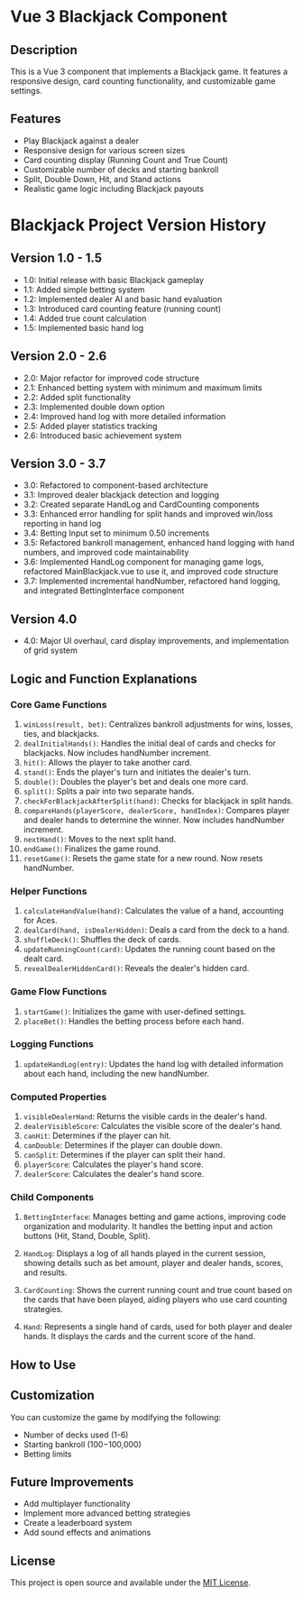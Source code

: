 # Vue 3 Blackjack Component

## Description

This is a Vue 3 component that implements a Blackjack game. It features a responsive design, card counting functionality, and customizable game settings.

## Features

- Play Blackjack against a dealer
- Responsive design for various screen sizes
- Card counting display (Running Count and True Count)
- Customizable number of decks and starting bankroll
- Split, Double Down, Hit, and Stand actions
- Realistic game logic including Blackjack payouts

# Blackjack Project Version History

## Version 1.0 - 1.5

- 1.0: Initial release with basic Blackjack gameplay
- 1.1: Added simple betting system
- 1.2: Implemented dealer AI and basic hand evaluation
- 1.3: Introduced card counting feature (running count)
- 1.4: Added true count calculation
- 1.5: Implemented basic hand log

## Version 2.0 - 2.6

- 2.0: Major refactor for improved code structure
- 2.1: Enhanced betting system with minimum and maximum limits
- 2.2: Added split functionality
- 2.3: Implemented double down option
- 2.4: Improved hand log with more detailed information
- 2.5: Added player statistics tracking
- 2.6: Introduced basic achievement system

## Version 3.0 - 3.7

- 3.0: Refactored to component-based architecture
- 3.1: Improved dealer blackjack detection and logging
- 3.2: Created separate HandLog and CardCounting components
- 3.3: Enhanced error handling for split hands and improved win/loss reporting in hand log
- 3.4: Betting Input set to minimum 0.50 increments
- 3.5: Refactored bankroll management, enhanced hand logging with hand numbers, and improved code maintainability
- 3.6: Implemented HandLog component for managing game logs, refactored MainBlackjack.vue to use it, and improved code structure
- 3.7: Implemented incremental handNumber, refactored hand logging, and integrated BettingInterface component

## Version 4.0

- 4.0: Major UI overhaul, card display improvements, and implementation of grid system

## Logic and Function Explanations

### Core Game Functions

1. `winLoss(result, bet)`: Centralizes bankroll adjustments for wins, losses, ties, and blackjacks.
2. `dealInitialHands()`: Handles the initial deal of cards and checks for blackjacks. Now includes handNumber increment.
3. `hit()`: Allows the player to take another card.
4. `stand()`: Ends the player's turn and initiates the dealer's turn.
5. `double()`: Doubles the player's bet and deals one more card.
6. `split()`: Splits a pair into two separate hands.
7. `checkForBlackjackAfterSplit(hand)`: Checks for blackjack in split hands.
8. `compareHands(playerScore, dealerScore, handIndex)`: Compares player and dealer hands to determine the winner. Now includes handNumber increment.
9. `nextHand()`: Moves to the next split hand.
10. `endGame()`: Finalizes the game round.
11. `resetGame()`: Resets the game state for a new round. Now resets handNumber.

### Helper Functions

1. `calculateHandValue(hand)`: Calculates the value of a hand, accounting for Aces.
2. `dealCard(hand, isDealerHidden)`: Deals a card from the deck to a hand.
3. `shuffleDeck()`: Shuffles the deck of cards.
4. `updateRunningCount(card)`: Updates the running count based on the dealt card.
5. `revealDealerHiddenCard()`: Reveals the dealer's hidden card.

### Game Flow Functions

1. `startGame()`: Initializes the game with user-defined settings.
2. `placeBet()`: Handles the betting process before each hand.

### Logging Functions

1. `updateHandLog(entry)`: Updates the hand log with detailed information about each hand, including the new handNumber.

### Computed Properties

1. `visibleDealerHand`: Returns the visible cards in the dealer's hand.
2. `dealerVisibleScore`: Calculates the visible score of the dealer's hand.
3. `canHit`: Determines if the player can hit.
4. `canDouble`: Determines if the player can double down.
5. `canSplit`: Determines if the player can split their hand.
6. `playerScore`: Calculates the player's hand score.
7. `dealerScore`: Calculates the dealer's hand score.

### Child Components

1. `BettingInterface`: Manages betting and game actions, improving code organization and modularity. It handles the betting input and action buttons (Hit, Stand, Double, Split).

2. `HandLog`: Displays a log of all hands played in the current session, showing details such as bet amount, player and dealer hands, scores, and results.

3. `CardCounting`: Shows the current running count and true count based on the cards that have been played, aiding players who use card counting strategies.

4. `Hand`: Represents a single hand of cards, used for both player and dealer hands. It displays the cards and the current score of the hand.

## How to Use

## Customization

You can customize the game by modifying the following:

- Number of decks used (1-6)
- Starting bankroll ($100-$100,000)
- Betting limits

## Future Improvements

- Add multiplayer functionality
- Implement more advanced betting strategies
- Create a leaderboard system
- Add sound effects and animations

## License

This project is open source and available under the [MIT License](LICENSE).
